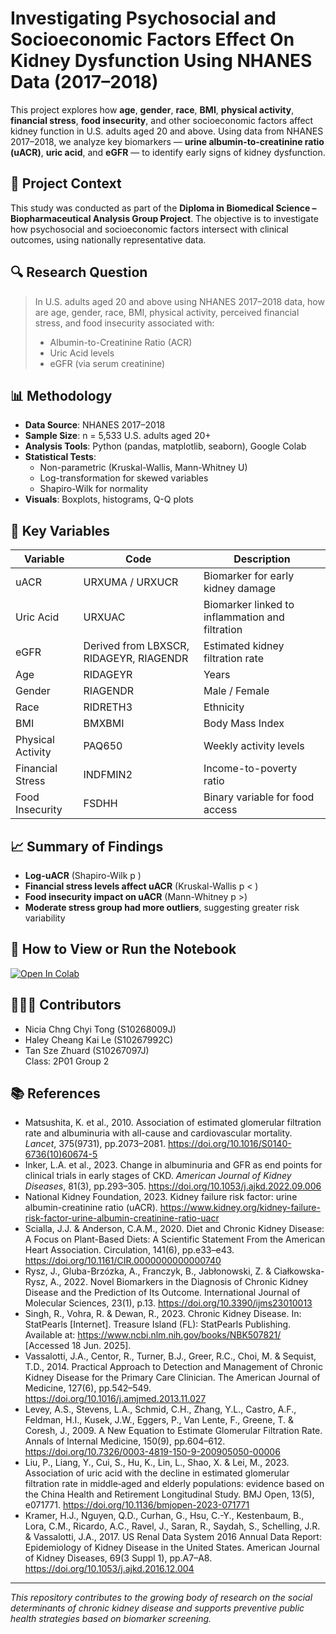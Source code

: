 # Investigating Psychosocial and Socioeconomic Factors Effect On Kidney Dysfunction Using NHANES Data (2017–2018)

This project explores how **age**, **gender**, **race**, **BMI**, **physical activity**, **financial stress**, **food insecurity**, and other socioeconomic factors affect kidney function in U.S. adults aged 20 and above. Using data from NHANES 2017–2018, we analyze key biomarkers — **urine albumin-to-creatinine ratio (uACR)**, **uric acid**, and **eGFR** — to identify early signs of kidney dysfunction.

## 📁 Project Context
This study was conducted as part of the **Diploma in Biomedical Science – Biopharmaceutical Analysis Group Project**. The objective is to investigate how psychosocial and socioeconomic factors intersect with clinical outcomes, using nationally representative data.

## 🔍 Research Question

> In U.S. adults aged 20 and above using NHANES 2017–2018 data, how are age, gender, race, BMI, physical activity, perceived financial stress, and food insecurity associated with:
> - Albumin-to-Creatinine Ratio (ACR)
> - Uric Acid levels
> - eGFR (via serum creatinine)

## 📊 Methodology

- **Data Source**: NHANES 2017–2018  
- **Sample Size**: n = 5,533 U.S. adults aged 20+  
- **Analysis Tools**: Python (pandas, matplotlib, seaborn), Google Colab  
- **Statistical Tests**:  
  - Non-parametric (Kruskal-Wallis, Mann-Whitney U)  
  - Log-transformation for skewed variables  
  - Shapiro-Wilk for normality  
- **Visuals**: Boxplots, histograms, Q-Q plots

## 🔬 Key Variables

| Variable | Code | Description |
|----------|------|-------------|
| uACR | URXUMA / URXUCR | Biomarker for early kidney damage |
| Uric Acid | URXUAC | Biomarker linked to inflammation and filtration |
| eGFR | Derived from LBXSCR, RIDAGEYR, RIAGENDR | Estimated kidney filtration rate |
| Age | RIDAGEYR | Years |
| Gender | RIAGENDR | Male / Female |
| Race | RIDRETH3 | Ethnicity |
| BMI | BMXBMI | Body Mass Index |
| Physical Activity | PAQ650 | Weekly activity levels |
| Financial Stress | INDFMIN2 | Income-to-poverty ratio |
| Food Insecurity | FSDHH | Binary variable for food access |

## 📈 Summary of Findings

- **Log-uACR** (Shapiro-Wilk p )
- **Financial stress levels affect uACR** (Kruskal-Wallis p < )
- **Food insecurity impact on uACR** (Mann-Whitney p >)
- **Moderate stress group had more outliers**, suggesting greater risk variability

## 📌 How to View or Run the Notebook

[![Open In Colab](https://colab.research.google.com/assets/colab-badge.svg)](https://colab.research.google.com/github/Nicia2812/BIOPAL-Report-1/blob/main/REPORT_1_BIOPAL.ipynb)

## 🧑‍🤝‍🧑 Contributors

- Nicia Chng Chyi Tong (S10268009J)  
- Haley Cheang Kai Le (S10267992C)  
- Tan Sze Zhuard (S10267097J)  
Class: 2P01 Group 2

## 📚 References

- Matsushita, K. et al., 2010. Association of estimated glomerular filtration rate and albuminuria with all-cause and cardiovascular mortality. *Lancet*, 375(9731), pp.2073–2081. https://doi.org/10.1016/S0140-6736(10)60674-5  
- Inker, L.A. et al., 2023. Change in albuminuria and GFR as end points for clinical trials in early stages of CKD. *American Journal of Kidney Diseases*, 81(3), pp.293–305. https://doi.org/10.1053/j.ajkd.2022.09.006  
- National Kidney Foundation, 2023. Kidney failure risk factor: urine albumin-creatinine ratio (uACR). https://www.kidney.org/kidney-failure-risk-factor-urine-albumin-creatinine-ratio-uacr
- Scialla, J.J. & Anderson, C.A.M., 2020. Diet and Chronic Kidney Disease: A Focus on Plant-Based Diets: A Scientific Statement From the American Heart Association. Circulation, 141(6), pp.e33–e43. https://doi.org/10.1161/CIR.0000000000000740
- Rysz, J., Gluba-Brzózka, A., Franczyk, B., Jabłonowski, Z. & Ciałkowska-Rysz, A., 2022. Novel Biomarkers in the Diagnosis of Chronic Kidney Disease and the Prediction of Its Outcome. International Journal of Molecular Sciences, 23(1), p.13. https://doi.org/10.3390/ijms23010013
- Singh, R., Vohra, R. & Dewan, R., 2023. Chronic Kidney Disease. In: StatPearls [Internet]. Treasure Island (FL): StatPearls Publishing. Available at: https://www.ncbi.nlm.nih.gov/books/NBK507821/ [Accessed 18 Jun. 2025].
- Vassalotti, J.A., Centor, R., Turner, B.J., Greer, R.C., Choi, M. & Sequist, T.D., 2014. Practical Approach to Detection and Management of Chronic Kidney Disease for the Primary Care Clinician. The American Journal of Medicine, 127(6), pp.542–549. https://doi.org/10.1016/j.amjmed.2013.11.027
- Levey, A.S., Stevens, L.A., Schmid, C.H., Zhang, Y.L., Castro, A.F., Feldman, H.I., Kusek, J.W., Eggers, P., Van Lente, F., Greene, T. & Coresh, J., 2009. A New Equation to Estimate Glomerular Filtration Rate. Annals of Internal Medicine, 150(9), pp.604–612. https://doi.org/10.7326/0003-4819-150-9-200905050-00006
- Liu, P., Liang, Y., Cui, S., Hu, K., Lin, L., Shao, X. & Lei, M., 2023. Association of uric acid with the decline in estimated glomerular filtration rate in middle‑aged and elderly populations: evidence based on the China Health and Retirement Longitudinal Study. BMJ Open, 13(5), e071771. https://doi.org/10.1136/bmjopen-2023-071771
- Kramer, H.J., Nguyen, Q.D., Curhan, G., Hsu, C.-Y., Kestenbaum, B., Lora, C.M., Ricardo, A.C., Ravel, J., Saran, R., Saydah, S., Schelling, J.R. & Vassalotti, J.A., 2017. US Renal Data System 2016 Annual Data Report: Epidemiology of Kidney Disease in the United States. American Journal of Kidney Diseases, 69(3 Suppl 1), pp.A7–A8. https://doi.org/10.1053/j.ajkd.2016.12.004

---

*This repository contributes to the growing body of research on the social determinants of chronic kidney disease and supports preventive public health strategies based on biomarker screening.*

